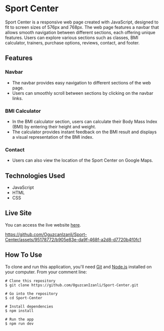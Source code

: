 # Sport Center

Sport Center is a responsive web page created with JavaScript, designed to fit to screen sizes of 576px and 768px. The web page features a navbar that allows smooth navigation between different sections, each offering unique features. Users can explore various sections such as classes, BMI calculator, trainers, purchase options, reviews, contact, and footer.

## Features

### Navbar

- The navbar provides easy navigation to different sections of the web page.
- Users can smoothly scroll between sections by clicking on the navbar links.

### BMI Calculator

- In the BMI calculator section, users can calculate their Body Mass Index (BMI) by entering their height and weight.
- The calculator provides instant feedback on the BMI result and displays a visual representation of the BMI index.

### Contact

- Users can also view the location of the Sport Center on Google Maps.

## Technologies Used

- JavaScript
- HTML
- CSS

## Live Site

You can access the live website [here](https://powerfullsportcenter.netlify.app/).

https://github.com/OguzcanIzanli/Sport-Center/assets/95178772/b905e83e-da9f-468f-a2d8-d7720b4f0fc1

## How To Use

To clone and run this application, you'll need [Git](https://git-scm.com/) and [Node.js](https://nodejs.org/en) installed on your computer.
From your comment line:

```
# Clone this repository
$ git clone https://github.com/OguzcanIzanli/Sport-Center.git

# Go into the repository
$ cd Sport-Center

# Install dependencies
$ npm install

# Run the app
$ npm run dev
```
